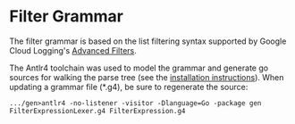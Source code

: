 # Filter Grammar

The filter grammar is based on the list filtering syntax supported by Google 
Cloud Logging's [Advanced Filters](https://cloud.google.com/logging/docs/view/advanced-filters).

The Antlr4 toolchain was used to model the grammar and generate go sources for
walking the parse tree (see the [installation instructions](https://github.com/antlr/antlr4/blob/master/doc/faq/installation.md)).
When updating a grammar file (*.g4), be sure to regenerate the source:

```
.../gen>antlr4 -no-listener -visitor -Dlanguage=Go -package gen FilterExpressionLexer.g4 FilterExpression.g4
```
